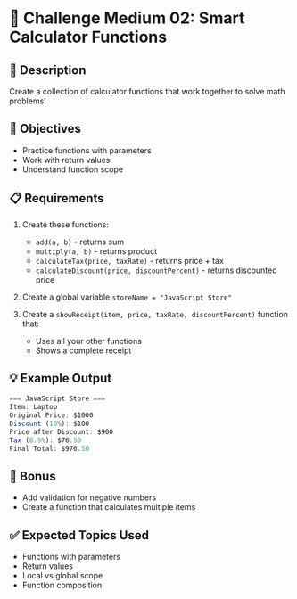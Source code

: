 # 🎯 Challenge Medium 02: Smart Calculator Functions

## 📝 Description

Create a collection of calculator functions that work together to solve math problems!

## 🎯 Objectives

- Practice functions with parameters
- Work with return values
- Understand function scope

## 📋 Requirements

1. Create these functions:
   - `add(a, b)` - returns sum
   - `multiply(a, b)` - returns product
   - `calculateTax(price, taxRate)` - returns price + tax
   - `calculateDiscount(price, discountPercent)` - returns discounted price

2. Create a global variable `storeName = "JavaScript Store"`

3. Create a `showReceipt(item, price, taxRate, discountPercent)` function that:
   - Uses all your other functions
   - Shows a complete receipt

## 💡 Example Output

```javascript
=== JavaScript Store ===
Item: Laptop
Original Price: $1000
Discount (10%): $100
Price after Discount: $900
Tax (8.5%): $76.50
Final Total: $976.50
```

## 🚀 Bonus

- Add validation for negative numbers
- Create a function that calculates multiple items

## ✅ Expected Topics Used

- Functions with parameters
- Return values
- Local vs global scope
- Function composition
